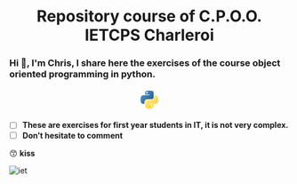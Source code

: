 <h1 align="center">Repository course of C.P.O.O. IETCPS Charleroi</h1>

<h3> Hi 👋, I'm Chris, I share here the exercises of the course object oriented programming in python.</h3>
<p align="center"> <a href="https://www.python.org" target="_blank" rel="noreferrer"> <img src="https://raw.githubusercontent.com/devicons/devicon/master/icons/python/python-original.svg" alt="python" width="40" height="40"/> </a> </p>

- [ ] **These are exercises for first year students in IT, it is not very complex.** 
- [ ] **Don’t hesitate to comment**
  
:kissing_smiling_eyes: **kiss**

![iet](https://user-images.githubusercontent.com/56915533/215753047-c781041a-7484-4ff5-826d-a0474145097c.jpg)
